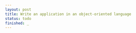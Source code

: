 ```yaml
---
layout: post
title: Write an application in an object-oriented language
status: todo
finished: _
---
```


